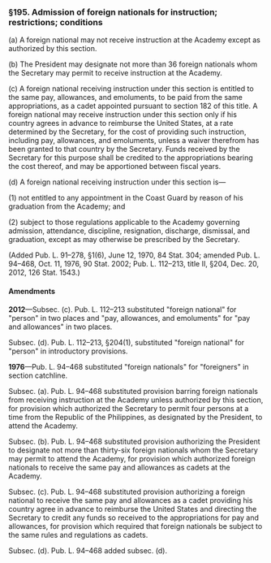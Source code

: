 ### §195. Admission of foreign nationals for instruction; restrictions; conditions ###

(a) A foreign national may not receive instruction at the Academy except as authorized by this section.

(b) The President may designate not more than 36 foreign nationals whom the Secretary may permit to receive instruction at the Academy.

(c) A foreign national receiving instruction under this section is entitled to the same pay, allowances, and emoluments, to be paid from the same appropriations, as a cadet appointed pursuant to section 182 of this title. A foreign national may receive instruction under this section only if his country agrees in advance to reimburse the United States, at a rate determined by the Secretary, for the cost of providing such instruction, including pay, allowances, and emoluments, unless a waiver therefrom has been granted to that country by the Secretary. Funds received by the Secretary for this purpose shall be credited to the appropriations bearing the cost thereof, and may be apportioned between fiscal years.

(d) A foreign national receiving instruction under this section is—

(1) not entitled to any appointment in the Coast Guard by reason of his graduation from the Academy; and

(2) subject to those regulations applicable to the Academy governing admission, attendance, discipline, resignation, discharge, dismissal, and graduation, except as may otherwise be prescribed by the Secretary.

(Added Pub. L. 91–278, §1(6), June 12, 1970, 84 Stat. 304; amended Pub. L. 94–468, Oct. 11, 1976, 90 Stat. 2002; Pub. L. 112–213, title II, §204, Dec. 20, 2012, 126 Stat. 1543.)

#### Amendments ####

**2012**—Subsec. (c). Pub. L. 112–213 substituted "foreign national" for "person" in two places and "pay, allowances, and emoluments" for "pay and allowances" in two places.

Subsec. (d). Pub. L. 112–213, §204(1), substituted "foreign national" for "person" in introductory provisions.

**1976**—Pub. L. 94–468 substituted "foreign nationals" for "foreigners" in section catchline.

Subsec. (a). Pub. L. 94–468 substituted provision barring foreign nationals from receiving instruction at the Academy unless authorized by this section, for provision which authorized the Secretary to permit four persons at a time from the Republic of the Philippines, as designated by the President, to attend the Academy.

Subsec. (b). Pub. L. 94–468 substituted provision authorizing the President to designate not more than thirty-six foreign nationals whom the Secretary may permit to attend the Academy, for provision which authorized foreign nationals to receive the same pay and allowances as cadets at the Academy.

Subsec. (c). Pub. L. 94–468 substituted provision authorizing a foreign national to receive the same pay and allowances as a cadet providing his country agree in advance to reimburse the United States and directing the Secretary to credit any funds so received to the appropriations for pay and allowances, for provision which required that foreign nationals be subject to the same rules and regulations as cadets.

Subsec. (d). Pub. L. 94–468 added subsec. (d).
